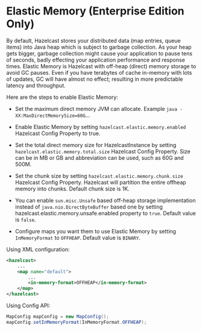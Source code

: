 
# Elastic Memory (Enterprise Edition Only) #

By default, Hazelcast stores your distributed data (map entries, queue items) into Java heap which is subject to garbage collection. As your heap gets bigger, garbage collection might cause your application to pause tens of seconds, badly effecting your application performance and response times. Elastic Memory is Hazelcast with off-heap (direct) memory storage to avoid GC pauses. Even if you have terabytes of cache in-memory with lots of updates, GC will have almost no effect; resulting in more predictable latency and throughput.

Here are the steps to enable Elastic Memory:

- Set the maximum direct memory JVM can allocate. Example `java -XX:MaxDirectMemorySize=60G`...

- Enable Elastic Memory by setting `hazelcast.elastic.memory.enabled` Hazelcast Config Property to true.

- Set the total direct memory size for HazelcastInstance by setting `hazelcast.elastic.memory.total.size` Hazelcast Config Property. Size can be in MB or GB and abbreviation can be used, such as 60G and 500M.

- Set the chunk size by setting `hazelcast.elastic.memory.chunk.size` Hazelcast Config Property. Hazelcast will partition the entire offheap memory into chunks. Default chunk size is 1K.

- You can enable `sun.misc.Unsafe` based off-heap storage implementation instead of `java.nio.DirectByteBuffer` based one by setting hazelcast.elastic.memory.unsafe.enabled property to `true`. Default value is `false`.

- Configure maps you want them to use Elastic Memory by setting `InMemoryFormat` to `OFFHEAP`. Default value is `BINARY`.

Using XML configuration:

```xml
<hazelcast>
    ...
    <map name="default">
        ...
        <in-memory-format>OFFHEAP</in-memory-format>
    </map>
</hazelcast>
```

Using Config API:

```java
MapConfig mapConfig = new MapConfig();
mapConfig.setInMemoryFormat(InMemoryFormat.OFFHEAP);
```
